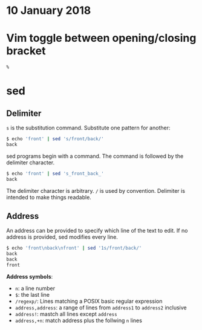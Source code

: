 # 10 January 2018

# Vim toggle between opening/closing bracket

`%`

# sed

## Delimiter

`s` is the substitution command. 
Substitute one pattern for another:

```bash
$ echo 'front' | sed 's/front/back/'
back
```

sed programs begin with a command.
The command is followed by the delimiter character.

```bash
$ echo 'front' | sed 's_front_back_'
back
```
The delimiter character is arbitrary.
`/` is used by convention.
Delimiter is intended to make things readable.

## Address

An address can be provided to specify which line of the text to edit.
If no address is provided, sed modifies every line.

```bash
$ echo 'front\nback\nfront' | sed '1s/front/back/'
back
back
front
```

**Address symbols**:

- `n`: a line number
- `$`: the last line
- `/regexp/`: Lines matching a POSIX basic regular expression
- `address,address`: a range of lines from `address1` to `address2` inclusive
- `address!`: mastch all lines except `address`
- `address,+n`: match address plus the follwing `n` lines
